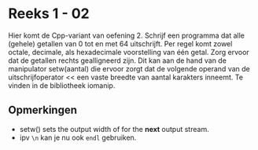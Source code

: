 # Reeks 1 - 02

Hier komt de Cpp-variant van oefening 2. Schrijf een programma dat alle (gehele) getallen van 0 tot en met 64 
uitschrijft. Per regel komt zowel octale, decimale, als hexadecimale voorstelling van één getal. Zorg ervoor dat de 
getallen rechts gealligneerd zijn. Dit kan aan de hand van de manipulator setw(aantal) die ervoor zorgt dat de volgende 
operand van de uitschrijfoperator << een vaste breedte van aantal karakters inneemt. Te vinden in de bibliotheek iomanip.

## Opmerkingen
- setw() sets the output width of for the **next** output stream.
- ipv ```\n``` kan je nu ook ```endl``` gebruiken.